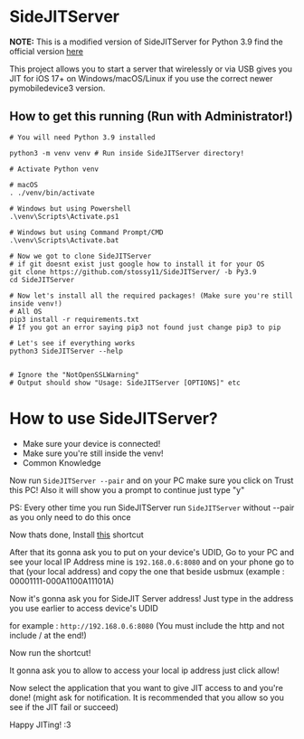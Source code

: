 # SideJITServer 

**NOTE:** This is a modified version of SideJITServer for Python 3.9 find the official version [here](https://github.com/nythepegasus/SideJITServer)

This project allows you to start a server that wirelessly or via USB gives you JIT for iOS 17+ on Windows/macOS/Linux if you use the correct newer pymobiledevice3 version.

## How to get this running (Run with Administrator!)


```
# You will need Python 3.9 installed

python3 -m venv venv # Run inside SideJITServer directory!

# Activate Python venv

# macOS
. ./venv/bin/activate

# Windows but using Powershell
.\venv\Scripts\Activate.ps1

# Windows but using Command Prompt/CMD
.\venv\Scripts\Activate.bat

# Now we got to clone SideJITServer
# if git doesnt exist just google how to install it for your OS
git clone https://github.com/stossy11/SideJITServer/ -b Py3.9
cd SideJITServer

# Now let's install all the required packages! (Make sure you're still inside venv!)
# All OS
pip3 install -r requirements.txt
# If you got an error saying pip3 not found just change pip3 to pip

# Let's see if everything works 
python3 SideJITServer --help


# Ignore the "NotOpenSSLWarning"
# Output should show "Usage: SideJITServer [OPTIONS]" etc

```

# How to use SideJITServer?
- Make sure your device is connected!
- Make sure you're still inside the venv!
- Common Knowledge
  
Now run `SideJITServer --pair` and on your PC make sure you click on Trust this PC!
Also it will show you a prompt to continue just type "y"

PS: Every other time you run SideJITServer run `SideJITServer` without --pair as you only need to do this once 

Now thats done, Install [this](https://www.icloud.com/shortcuts/b0ffc9c3f0e74e7a8f8052c89fa322cf) shortcut

After that its gonna ask you to put on your device's UDID, Go to your PC and see your local IP Address mine is `192.168.0.6:8080` and on your phone go to that (your local address) and copy the one that beside usbmux (example : 00001111-000A1100A11101A)

Now it's gonna ask you for SideJIT Server address! Just type in the address you use earlier to access device's UDID

for example : `http://192.168.0.6:8080` (You must include the http and not include / at the end!)

Now run the shortcut!

It gonna ask you to allow to access your local ip address just click allow!

Now select the application that you want to give JIT access to and you're done! (might ask for notification. It is recommended that you allow so you see if the JIT fail or succeed)

Happy JITing! :3
